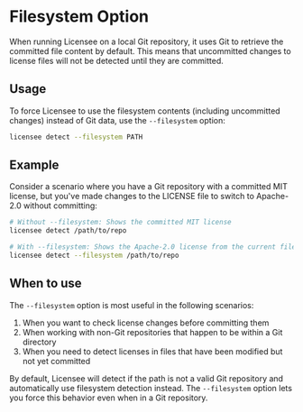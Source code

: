 # Filesystem Option

When running Licensee on a local Git repository, it uses Git to retrieve the committed file content by default. This means that uncommitted changes to license files will not be detected until they are committed. 

## Usage

To force Licensee to use the filesystem contents (including uncommitted changes) instead of Git data, use the `--filesystem` option:

```bash
licensee detect --filesystem PATH
```

## Example

Consider a scenario where you have a Git repository with a committed MIT license, but you've made changes to the LICENSE file to switch to Apache-2.0 without committing:

```bash
# Without --filesystem: Shows the committed MIT license
licensee detect /path/to/repo

# With --filesystem: Shows the Apache-2.0 license from the current file content
licensee detect --filesystem /path/to/repo
```

## When to use

The `--filesystem` option is most useful in the following scenarios:

1. When you want to check license changes before committing them
2. When working with non-Git repositories that happen to be within a Git directory
3. When you need to detect licenses in files that have been modified but not yet committed

By default, Licensee will detect if the path is not a valid Git repository and automatically use filesystem detection instead. The `--filesystem` option lets you force this behavior even when in a Git repository.